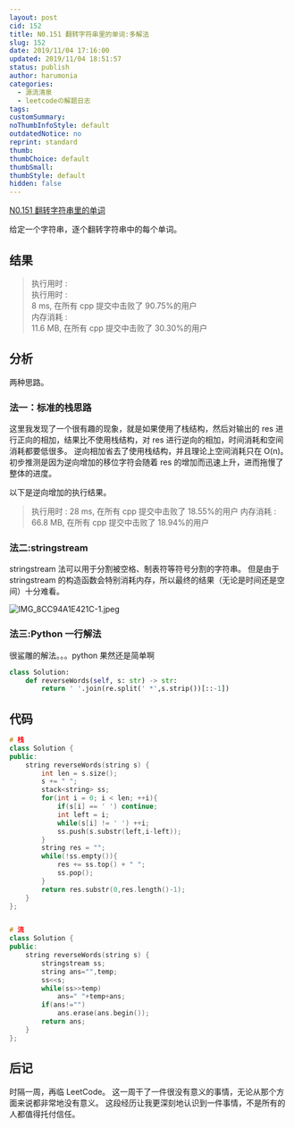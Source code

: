 ```yaml
---
layout: post
cid: 152
title: N0.151 翻转字符串里的单词:多解法
slug: 152
date: 2019/11/04 17:16:00
updated: 2019/11/04 18:51:57
status: publish
author: harumonia
categories:
  - 源流清泉
  - leetcodeの解题日志
tags:
customSummary:
noThumbInfoStyle: default
outdatedNotice: no
reprint: standard
thumb:
thumbChoice: default
thumbSmall:
thumbStyle: default
hidden: false
---
```


[N0.151 翻转字符串里的单词](https://leetcode-cn.com/problems/reverse-words-in-a-string/)

给定一个字符串，逐个翻转字符串中的每个单词。

<!-- more -->

## 结果

> 执行用时 :  
> 执行用时 :  
> 8 ms, 在所有 cpp 提交中击败了 90.75%的用户  
> 内存消耗 :  
> 11.6 MB, 在所有 cpp 提交中击败了 30.30%的用户

## 分析

两种思路。

### 法一：标准的栈思路

这里我发现了一个很有趣的现象，就是如果使用了栈结构，然后对输出的 res 进行正向的相加，结果比不使用栈结构，对 res 进行逆向的相加，时间消耗和空间消耗都要低很多。
逆向相加省去了使用栈结构，并且理论上空间消耗只在 O(n)。
初步推测是因为逆向增加的移位字符会随着 res 的增加而迅速上升，进而拖慢了整体的进度。

以下是逆向增加的执行结果。

> 执行用时 :
> 28 ms, 在所有 cpp 提交中击败了 18.55%的用户
> 内存消耗 :
> 66.8 MB, 在所有 cpp 提交中击败了 18.94%的用户

### 法二:stringstream

stringstream 法可以用于分割被空格、制表符等符号分割的字符串。
但是由于 stringstream 的构造函数会特别消耗内存，所以最终的结果（无论是时间还是空间）十分难看。

![IMG_8CC94A1E421C-1.jpeg](http://www.harumonia.top/usr/uploads/2019/11/1846534912.jpeg)

### 法三:Python 一行解法

很鲨雕的解法。。。python 果然还是简单啊

```python
class Solution:
    def reverseWords(self, s: str) -> str:
        return ' '.join(re.split(' *',s.strip())[::-1])
```

## 代码

```cpp
# 栈
class Solution {
public:
    string reverseWords(string s) {
        int len = s.size();
        s += " ";
        stack<string> ss;
        for(int i = 0; i < len; ++i){
            if(s[i] == ' ') continue;
            int left = i;
            while(s[i] != ' ') ++i;
            ss.push(s.substr(left,i-left));
        }
        string res = "";
        while(!ss.empty()){
            res += ss.top() + " ";
            ss.pop();
        }
        return res.substr(0,res.length()-1);
    }
};


# 流
class Solution {
public:
    string reverseWords(string s) {
        stringstream ss;
        string ans="",temp;
        ss<<s;
        while(ss>>temp)
            ans=" "+temp+ans;
        if(ans!="")
            ans.erase(ans.begin());
        return ans;
    }
};
```

## 后记

时隔一周，再临 LeetCode。
这一周干了一件很没有意义的事情，无论从那个方面来说都非常地没有意义。
这段经历让我更深刻地认识到一件事情，不是所有的人都值得托付信任。
